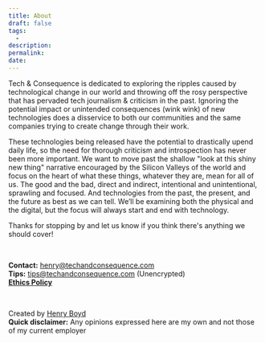 ```yaml
---
title: About
draft: false
tags:
  -
description: 
permalink: 
date:
---
```


Tech & Consequence is dedicated to exploring the ripples caused by technological change in our world and throwing off the rosy perspective that has pervaded tech journalism & criticism in the past. Ignoring the potential impact or unintended consequences (wink wink) of new technologies does a disservice to both our communities and the same companies trying to create change through their work.

These technologies being released have the potential to drastically upend daily life, so the need for thorough criticism and introspection has never been more important. We want to move past the shallow "look at this shiny new thing" narrative encouraged by the Silicon Valleys of the world and focus on the heart of what these things, whatever they are, mean for all of us. The good and the bad, direct and indirect, intentional and unintentional, sprawling and focused. And technologies from the past, the present, and the future as best as we can tell. We’ll be examining both the physical and the digital, but the focus will always start and end with technology.

Thanks for stopping by and let us know if you think there's anything we should cover!

<br>

**Contact:** [henry@techandconsequence.com](mailto:henry@techandconsequence.com)<br>
**Tips:** [tips@techandconsequence.com](mailto:tips@techandconsequence.com) (Unencrypted)<br>
**[Ethics Policy](https://www.techandconsequence.com/ethics-policy/)**<br>

<br>

Created by [Henry Boyd](https://www.henrygboyd.com/) <br>**Quick disclaimer:** Any opinions expressed here are my own and not those of my current employer